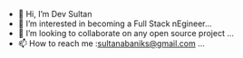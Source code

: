- 👋 Hi, I’m Dev Sultan
- 👀 I’m interested in becoming a Full Stack nEgineer...
- 💞️ I’m looking to collaborate on any open source project ...
- 📫 How to reach me :sultanabaniks@gmail.com ...

<!---
Pro-Sultan/Pro-Sultan is a ✨ special ✨ repository because its `README.md` (this file) appears on your GitHub profile.
You can click the Preview link to take a look at your changes.
--->
